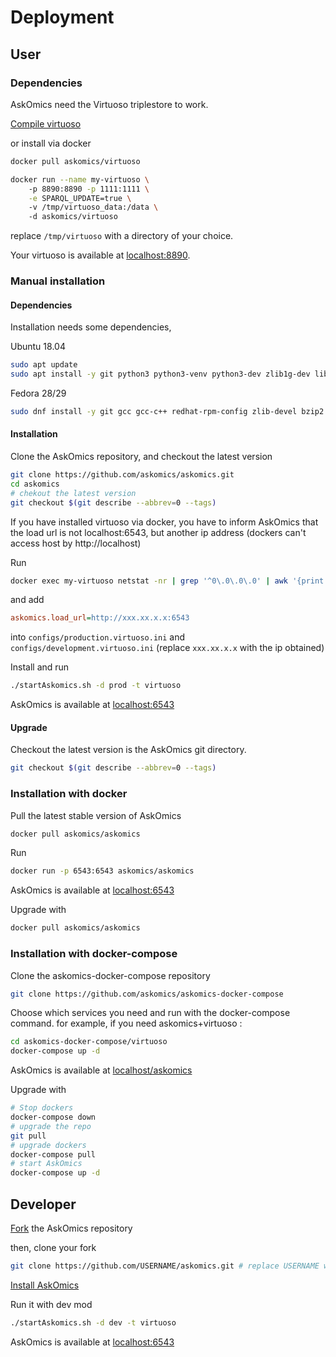 # Deployment

## User

### Dependencies

AskOmics need the Virtuoso triplestore to work.

[Compile virtuoso](https://github.com/openlink/virtuoso-opensource/blob/develop/7/README)

or install via docker

```bash
docker pull askomics/virtuoso

docker run --name my-virtuoso \                                                                                                                              
    -p 8890:8890 -p 1111:1111 \
    -e SPARQL_UPDATE=true \ 
    -v /tmp/virtuoso_data:/data \         
    -d askomics/virtuoso
```

replace `/tmp/virtuoso` with a directory of your choice.

Your virtuoso is available at [localhost:8890](localhost:8890).

### Manual installation

#### Dependencies

Installation needs some dependencies, 

Ubuntu 18.04

```bash
sudo apt update
sudo apt install -y git python3 python3-venv python3-dev zlib1g-dev libsasl2-dev libldap2-dev npm
```

Fedora 28/29

```bash
sudo dnf install -y git gcc gcc-c++ redhat-rpm-config zlib-devel bzip2 python3-devel openldap-devel npm
```

#### Installation

Clone the AskOmics repository, and checkout the latest version

```bash
git clone https://github.com/askomics/askomics.git
cd askomics
# chekout the latest version
git checkout $(git describe --abbrev=0 --tags)
```

If you have installed virtuoso via docker, you have to inform AskOmics that the load url is not localhost:6543, but another ip address (dockers can't access host by http://localhost)

Run

```bash
docker exec my-virtuoso netstat -nr | grep '^0\.0\.0\.0' | awk '{print $2}'
```

and add

```ini
askomics.load_url=http://xxx.xx.x.x:6543
```
into `configs/production.virtuoso.ini` and `configs/development.virtuoso.ini` (replace `xxx.xx.x.x` with the ip obtained)


Install and run

```bash
./startAskomics.sh -d prod -t virtuoso
```

AskOmics is available at [localhost:6543](localhost:6543)

#### Upgrade

Checkout the latest version is the AskOmics git directory.

```bash
git checkout $(git describe --abbrev=0 --tags)
```


### Installation with docker

Pull the latest stable version of AskOmics

```bash
docker pull askomics/askomics
```

Run

```bash
docker run -p 6543:6543 askomics/askomics
```
AskOmics is available at [localhost:6543](http://localhost:6543)

Upgrade with

```bash
docker pull askomics/askomics
```

### Installation with docker-compose

Clone the askomics-docker-compose repository

```bash
git clone https://github.com/askomics/askomics-docker-compose
```

Choose which services you need and run with the docker-compose command. for example, if you need askomics+virtuoso :

```bash
cd askomics-docker-compose/virtuoso
docker-compose up -d
```

AskOmics is available at [localhost/askomics](http://localhost/askomics)

Upgrade with

```bash
# Stop dockers
docker-compose down
# upgrade the repo
git pull
# upgrade dockers
docker-compose pull
# start AskOmics
docker-compose up -d
```

## Developer

[Fork](https://help.github.com/articles/fork-a-repo/) the AskOmics repository

then, clone your fork

```bash
git clone https://github.com/USERNAME/askomics.git # replace USERNAME with your github username
```

[Install AskOmics](#manual-installation)

Run it with dev mod

```bash
./startAskomics.sh -d dev -t virtuoso
```

AskOmics is available at [localhost:6543](localhost:6543)
